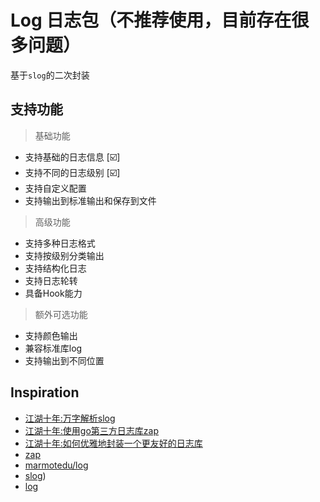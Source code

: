 # Log 日志包（不推荐使用，目前存在很多问题）

基于`slog`的二次封装

## 支持功能

> 基础功能
+ 支持基础的日志信息 [☑️]
+ 支持不同的日志级别 [☑️]
+ 支持自定义配置
+ 支持输出到标准输出和保存到文件
> 高级功能
+ 支持多种日志格式
+ 支持按级别分类输出
+ 支持结构化日志
+ 支持日志轮转
+ 具备Hook能力
> 额外可选功能
+ 支持颜色输出
+ 兼容标准库log
+ 支持输出到不同位置

## Inspiration
- [江湖十年:万字解析slog](https://jianghushinian.cn/2024/06/24/go-s-official-structured-log-package-slog/#slog-%E5%BF%AB%E9%80%9F%E5%85%A5%E9%97%A8)
- [江湖十年:使用go第三方日志库zap](https://jianghushinian.cn/2023/03/19/use-of-zap-in-go-third-party-log-library/)
- [江湖十年:如何优雅地封装一个更友好的日志库](https://jianghushinian.cn/2023/04/16/how-to-wrap-a-more-user-friendly-logging-package-based-on-zap/]https://jianghushinian.cn/2023/04/16/how-to-wrap-a-more-user-friendly-logging-package-based-on-zap/)
- [zap](https://pkg.go.dev/go.uber.org/zap)
- [marmotedu/log](https://github.com/marmotedu/iam/pkg/log)
- [slog](https://pkg.go.dev/log/slog))
- [log](https://pkg.go.dev/log)